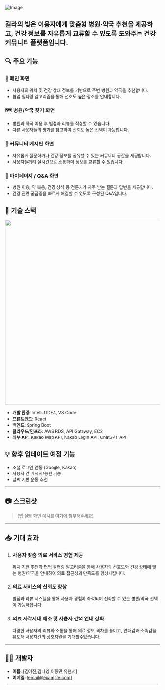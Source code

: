 ![Image](https://github.com/user-attachments/assets/f9dedda1-7e64-41b4-8e89-cb54267bba1f)
## **길라의 빛**은 이용자에게 **맞춤형 병원·약국 추천**을 제공하고, **건강 정보를 자유롭게 교류**할 수 있도록 도와주는 **건강 커뮤니티 플랫폼**입니다.

## 🔍 주요 기능

### 🏥 메인 화면  
- 사용자의 위치 및 건강 상태 정보를 기반으로 주변 병원과 약국을 추천합니다.  
- 협업 필터링 알고리즘을 통해 선호도 높은 장소를 안내합니다.

### 🗺️ 병원/약국 찾기 화면  
- 병원과 약국 이용 후 별점과 리뷰를 작성할 수 있습니다.  
- 다른 사용자들의 평가를 참고하여 신뢰도 높은 선택이 가능합니다.

### 💬 커뮤니티 게시판 화면  
- 자유롭게 질문하거나 건강 정보를 공유할 수 있는 커뮤니티 공간을 제공합니다.  
- 사용자들끼리 실시간으로 소통하며 정보를 교류할 수 있습니다.

### 👤 마이페이지 / Q&A 화면  
- 병원 이용, 약 복용, 건강 상식 등 전문가가 자주 받는 질문과 답변을 제공합니다.  
- 건강 관련 궁금증을 빠르게 해결할 수 있도록 구성된 Q&A입니다.


## 🚀 기술 스택
<img src="https://github.com/user-attachments/assets/443c2fc0-256e-4466-8bb6-c1761ff35d95" width="600" />

- **개발 환경**: IntelliJ IDEA, VS Code  
- **프론트엔드**: React  
- **백엔드**: Spring Boot  
- **클라우드/인프라**: AWS RDS, API Gateway, EC2  
- **외부 API**: Kakao Map API, Kakao Login API, ChatGPT API



## 💡 향후 업데이트 예정 기능

- 소셜 로그인 연동 (Google, Kakao)
- 사용자 간 메시지/응원 기능
- 날씨 기반 운동 추천

---

## 📷 스크린샷
> (앱 실행 화면 예시를 여기에 첨부해주세요)

---

## 📥 기대 효과
1. ### 사용자 맞춤 의료 서비스 경험 제공
    위치 기반 추천과 협업 필터링 알고리즘을 통해 사용자의 선호도와 건강 상태에 맞는 병원/약국을 안내하여 의료 접근성과 만족도를 향상시킵니다.

2. ### 의료 서비스의 신뢰도 향상
    별점과 리뷰 시스템을 통해 사용자 경험이 축적되어 신뢰할 수 있는 병원/약국 선택이 가능해집니다.


3. ### 의료 사각지대 해소 및 사용자 간의 연대 강화
    다양한 사용자의 리뷰와 소통을 통해 의료 정보 격차를 줄이고, 연대감과 소속감을 유도해 사용자간의 상호지원을 기대할수있습니다.


---

## 🧑‍💻 개발자

- **이름**: [김어진,김나영,이종민,유현서]
- **이메일**: [email@example.com]

---

